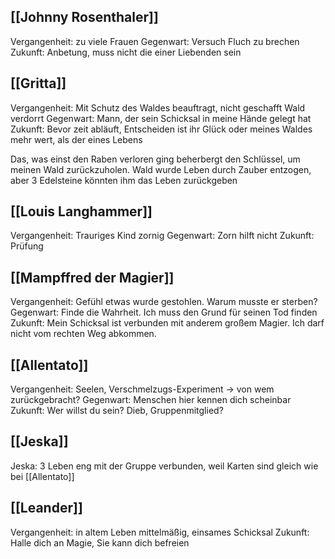 ## [[Johnny Rosenthaler]]
Vergangenheit: zu viele Frauen
Gegenwart: Versuch Fluch zu brechen
Zukunft: Anbetung, muss nicht die einer Liebenden sein

## [[Gritta]]
Vergangenheit: Mit Schutz des Waldes beauftragt, nicht geschafft Wald verdorrt
Gegenwart: Mann, der sein Schicksal in meine Hände gelegt hat
Zukunft: Bevor zeit abläuft, Entscheiden ist ihr Glück oder meines Waldes mehr wert, als der eines Lebens

Das, was einst den Raben verloren ging beherbergt den Schlüssel, um meinen Wald zurückzuholen.
Wald wurde Leben durch Zauber entzogen, aber 3 Edelsteine könnten ihm das Leben zurückgeben

## [[Louis Langhammer]]
Vergangenheit: Trauriges Kind zornig
Gegenwart: Zorn hilft nicht
Zukunft: Prüfung

## [[Mampffred der Magier]]
Vergangenheit: Gefühl etwas wurde gestohlen. Warum musste er sterben?
Gegenwart: Finde die Wahrheit. Ich muss den Grund für seinen Tod finden
Zukunft: Mein Schicksal ist verbunden mit anderem großem Magier. Ich darf nicht vom rechten Weg abkommen. 

## [[Allentato]]
Vergangenheit:  Seelen, Verschmelzugs-Experiment → von wem zurückgebracht?
Gegenwart: Menschen hier kennen dich scheinbar
Zukunft: Wer willst du sein? Dieb, Gruppenmitglied?

## [[Jeska]]
Jeska: 3 Leben eng mit der Gruppe verbunden, weil Karten sind gleich wie bei [[Allentato]]

## [[Leander]]
Vergangenheit: in altem Leben mittelmäßig, einsames Schicksal
Zukunft: Halle dich an Magie, Sie kann dich befreien